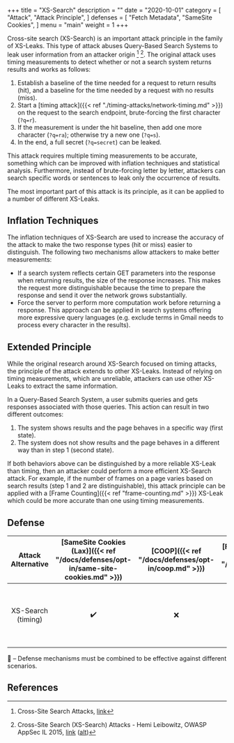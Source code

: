+++
title = "XS-Search"
description = ""
date = "2020-10-01"
category = [
    "Attack",
    "Attack Principle",
]
defenses = [
    "Fetch Metadata",
    "SameSite Cookies",
]
menu = "main"
weight = 1
+++

Cross-site search (XS-Search) is an important attack principle in the family of XS-Leaks. This type of attack abuses Query-Based Search Systems to leak user information from an attacker origin [^1] [^2]. The original attack uses timing measurements to detect whether or not a search system returns results and works as follows:

1. Establish a baseline of the time needed for a request to return results (hit), and a baseline for the time needed by a request with no results (miss).
2. Start a [timing attack]({{< ref "./timing-attacks/network-timing.md" >}}) on the request to the search endpoint, brute-forcing the first character (`?q=r`).
3. If the measurement is under the hit baseline, then add one more character (`?q=ra`); otherwise try a new one (`?q=s`).
4. In the end, a full secret (`?q=secret`) can be leaked.

This attack requires multiple timing measurements to be accurate, something which can be improved with inflation techniques and statistical analysis. Furthermore, instead of brute-forcing letter by letter, attackers can search specific words or sentences to leak only the occurrence of results.

The most important part of this attack is its principle, as it can be applied to a number of different XS-Leaks.

## Inflation Techniques

The inflation techniques of XS-Search are used to increase the accuracy of the attack to make the two response types (hit or miss) easier to distinguish. The following two mechanisms  allow attackers to make better measurements:

- If a search system reflects certain GET parameters into the response when returning results, the size of the response increases. This makes the request more distinguishable because the time to prepare the response and send it over the network grows substantially.
- Force the server to perform more computation work before returning a response. This approach can be applied in search systems offering more expressive query languages (e.g. exclude terms in Gmail needs to process every character in the results).

## Extended Principle

While the original research around XS-Search focused on timing attacks, the principle of the attack extends to other XS-Leaks. Instead of relying on timing measurements, which are unreliable, attackers can use other XS-Leaks to extract the same information.

In a Query-Based Search System, a user submits queries and gets responses associated with those queries. This action can result in two different outcomes:

1. The system shows results and the page behaves in a specific way (first state).
2. The system does not show results and the page behaves in a different way than in step 1 (second state).

If both behaviors above can be distinguished by a more reliable XS-Leak than timing, then an attacker could perform a more efficient XS-Search attack. For example, if the number of frames on a page varies based on search results (step 1 and 2 are distinguishable), this attack principle can be applied with a [Frame Counting]({{< ref "frame-counting.md" >}}) XS-Leak which could be more accurate than one using timing measurements.


## Defense

| Attack Alternative | [SameSite Cookies (Lax)]({{< ref "/docs/defenses/opt-in/same-site-cookies.md" >}}) | [COOP]({{< ref "/docs/defenses/opt-in/coop.md" >}}) | [Framing Protections]({{< ref "/docs/defenses/opt-in/xfo.md" >}}) |                                          [Isolation Policies]({{< ref "/docs/defenses/isolation-policies" >}})                                          |
| :----------------: | :--------------------------------------------------------------------------------: | :-------------------------------------------------: | :---------------------------------------------------------------: | :-----------------------------------------------------------------------------------------------------------------------------------------------------: |
| XS-Search (timing) |                                         ✔️                                          |                          ❌                          |                                 ❌                                 | [RIP]({{< ref "/docs/defenses/isolation-policies/resource-isolation" >}}) 🔗 [NIP]({{< ref "/docs/defenses/isolation-policies/navigation-isolation" >}}) |

🔗 – Defense mechanisms must be combined to be effective against different scenarios.

## References

[^1]: Cross-Site Search Attacks, [link](https://446h.cybersec.fun/xssearch.pdf)
[^2]: Cross-Site Search (XS-Search) Attacks - Hemi Leibowitz, OWASP AppSec IL 2015, [link](https://wiki.owasp.org/images/a/a7/AppSecIL2015_Cross-Site-Search-Attacks_HemiLeibowitz.pdf) ([alt](https://web.archive.org/web/20231226222426/https://owasp.org/www-pdf-archive/AppSecIL2015_Cross-Site-Search-Attacks_HemiLeibowitz.pdf))   
